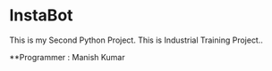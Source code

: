 # InstaBot
This is my Second Python Project. This is Industrial Training Project..

**Programmer : Manish Kumar
